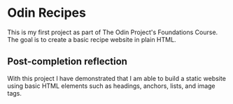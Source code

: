 # Odin Recipes
This is my first project as part of The Odin Project's Foundations Course.
The goal is to create a basic recipe website in plain HTML.

## Post-completion reflection
With this project I have demonstrated that I am able to build a static website using basic HTML elements such as headings, anchors, lists, and image tags.
